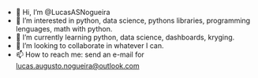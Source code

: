 - 👋 Hi, I’m @LucasASNogueira
- 👀 I’m interested in python, data science, pythons libraries, programming lenguages, math with python.
- 🌱 I’m currently learning python, data science, dashboards, kryging.
- 💞️ I’m looking to collaborate in whatever I can.
- 📫 How to reach me: send an e-mail for lucas.augusto.nogueira@outlook.com

<!---
LucasASNogueira/LucasASNogueira is a ✨ special ✨ repository because its `README.md` (this file) appears on your GitHub profile.
You can click the Preview link to take a look at your changes.
--->
